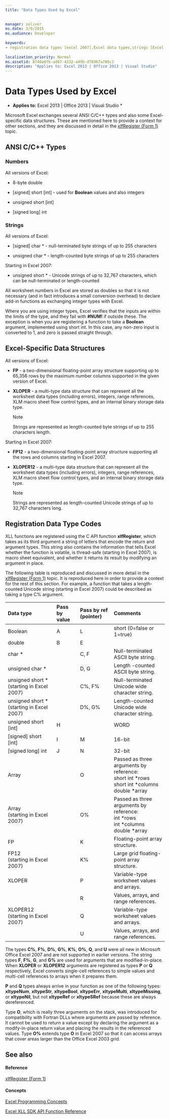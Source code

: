 ```yaml
---
title: "Data Types Used by Excel"
 
 
manager: soliver
ms.date: 3/9/2015
ms.audience: Developer
 
keywords:
- registration data types [excel 2007],Excel data types,strings [Excel 2007],numbers [Excel 2007],data structures [Excel 2007],data types [Excel 2007]
 
localization_priority: Normal
ms.assetid: 8740a8fb-ad67-4232-a49b-d78967a786c2
description: "Applies to: Excel 2013 | Office 2013 | Visual Studio"
---
```


# Data Types Used by Excel

 * **Applies to:** Excel 2013 | Office 2013 | Visual Studio * 
  
Microsoft Excel exchanges several ANSI C/C++ types and also some Excel-specific data structures. These are mentioned here to provide a context for other sections, and they are discussed in detail in the [xlfRegister (Form 1)](xlfregister-form-1.md) topic. 
  
## ANSI C/C++ Types

### Numbers

All versions of Excel:
  
- 8-byte double
    
- [signed] short [int] - used for **Boolean** values and also integers 
    
- unsigned short [int]
    
- [signed long] int
    
### Strings

All versions of Excel:
  
- [signed] char \* - null-terminated byte strings of up to 255 characters
    
- unsigned char \* - length-counted byte strings of up to 255 characters
    
Starting in Excel 2007:
  
- unsigned short \* - Unicode strings of up to 32,767 characters, which can be null-terminated or length-counted
    
All worksheet numbers in Excel are stored as doubles so that it is not necessary (and in fact introduces a small conversion overhead) to declare add-in functions as exchanging integer types with Excel.
  
Where you are using integer types, Excel verifies that the inputs are within the limits of the type, and they fail with **#NUM!** if outside these. The exception is when you are registering a function to take a **Boolean** argument, implemented using short int. In this case, any non-zero input is converted to 1, and zero is passed straight through. 
  
## Excel-Specific Data Structures

All versions of Excel:
  
- **FP** - a two-dimensional floating-point array structure supporting up to 65,356 rows by the maximum number columns supported in the given version of Excel. 
    
- **XLOPER** - a multi-type data structure that can represent all the worksheet data types (including errors), integers, range references, XLM macro sheet flow control types, and an internal binary storage data type. 
    
    > [!NOTE]
    > Strings are represented as length-counted byte strings of up to 255 characters length. 
  
Starting in Excel 2007:
  
- **FP12** - a two-dimensional floating-point array structure supporting all the rows and columns starting in Excel 2007. 
    
- **XLOPER12** - a multi-type data structure that can represent all the worksheet data types (including errors), integers, range references, XLM macro sheet flow control types, and an internal binary storage data type. 
    
    > [!NOTE]
    > Strings are represented as length-counted Unicode strings of up to 32,767 characters long. 
  
## Registration Data Type Codes

XLL functions are registered using the C API function **xlfRegister**, which takes as its third argument a string of letters that encode the return and argument types. This string also contains the information that tells Excel whether the function is volatile, is thread-safe (starting in Excel 2007), is macro sheet equivalent, and whether it returns its result by modifying an argument in place.
  
The following table is reproduced and discussed in more detail in the [xlfRegister (Form 1)](xlfregister-form-1.md) topic. It is reproduced here in order to provide a context for the rest of this section. For example, a function that takes a length-counted Unicode string (starting in Excel 2007) could be described as taking a type C% argument. 
  
|**Data type**|**Pass by value**|**Pass by ref (pointer)**|**Comments**|
|:-----|:-----|:-----|:-----|
|Boolean  <br/> |A  <br/> |L  <br/> |short (0=false or 1=true)  <br/> |
|double  <br/> |B  <br/> |E  <br/> ||
|char \*  <br/> ||C, F  <br/> |Null-terminated ASCII byte string.  <br/> |
|unsigned char \*  <br/> ||D, G  <br/> |Length -counted ASCII byte string.  <br/> |
|unsigned short *           (starting in Excel 2007)  <br/> ||C%, F%  <br/> |Null-terminated Unicode wide character string.  <br/> |
|unsigned short *           (starting in Excel 2007)  <br/> ||D%, G%  <br/> |Length-counted Unicode wide character string.  <br/> |
|unsigned short [int]  <br/> |H  <br/> ||WORD  <br/> |
|[signed] short [int]  <br/> |I  <br/> |M  <br/> |16-bit  <br/> |
|[signed long] int  <br/> |J  <br/> |N  <br/> |32-bit  <br/> |
|Array  <br/> ||O  <br/> | Passed as three arguments by reference:  <br/>  short int \*rows  <br/>  short int \*columns  <br/>  double \*array  <br/> |
|Array  <br/> (starting in Excel 2007)  <br/> ||O%  <br/> | Passed as three arguments by reference:  <br/>  int \*rows  <br/>  int \*columns  <br/>  double \*array  <br/> |
|FP  <br/> ||K  <br/> |Floating-point array structure.  <br/> |
|FP12  <br/> (starting in Excel 2007)  <br/> ||K%  <br/> |Large grid floating-point array structure.  <br/> |
|XLOPER  <br/> ||P  <br/> |Variable-type worksheet values and arrays.  <br/> |
|||R  <br/> |Values, arrays, and range references.  <br/> |
|XLOPER12  <br/> (starting in Excel 2007)  <br/> ||Q  <br/> |Variable-type worksheet values and arrays.  <br/> |
|||U  <br/> |Values, arrays, and range references.  <br/> |
   
The types **C%**, **F%**, **D%**, **G%**, **K%**, **O%**, **Q**, and **U** were all new in Microsoft Office Excel 2007 and are not supported in earlier versions. The string types **F**, **F%**, **G**, and **G%** are used for arguments that are modified-in-place. When **XLOPER** or **XLOPER12** arguments are registered as types **P** or **Q** respectively, Excel converts single-cell references to simple values and multi-cell references to arrays when it prepares them. 
  
 **P** and **Q** types always arrive in your function as one of the following types: **xltypeNum**, **xltypeStr**, **xltypeBool**, **xltypeErr**, **xltypeMulti**, **xltypeMissing**, or **xltypeNil**, but not **xltypeRef** or **xltypeSRef** because these are always dereferenced. 
  
Type **O**, which is really three arguments on the stack, was introduced for compatibility with Fortran DLLs where arguments are passed by reference. It cannot be used to return a value except by declaring the argument as a modify-in-place return value and placing the results in the referenced values. Type **O%** extends type **O** in Excel 2007 so that it can access arrays that cover areas larger than the Office Excel 2003 grid. 
  
## See also

#### Reference

[xlfRegister (Form 1)](xlfregister-form-1.md)
#### Concepts

[Excel Programming Concepts](excel-programming-concepts.md)
  
[Excel XLL SDK API Function Reference](excel-xll-sdk-api-function-reference.md)

